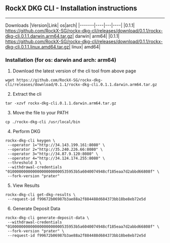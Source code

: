 ## RockX DKG CLI - Installation instructions
---

Downloads
|Version|Link| os|arch|
|-------|----|---|----|
|0.1.1| https://github.com/RockX-SG/rockx-dkg-cli/releases/download/0.1.1/rockx-dkg-cli.0.1.1.darwin.arm64.tar.gz| darwin| arm64|
|0.1.1| https://github.com/RockX-SG/rockx-dkg-cli/releases/download/0.1.1/rockx-dkg-cli.0.1.1.linux.amd64.tar.gz| linux| amd64|


### Installation (for os: darwin and arch: arm64)

1. Download the latest version of the cli tool from above page

```
wget https://github.com/RockX-SG/rockx-dkg-cli/releases/download/0.1.1/rockx-dkg-cli.0.1.1.darwin.arm64.tar.gz
```

2. Extract the cli

```
tar -xzvf rockx-dkg-cli.0.1.1.darwin.arm64.tar.gz
```

3. Move the file to your PATH

```
cp ./rockx-dkg-cli /usr/local/bin
```

4. Perform DKG
```
rockx-dkg-cli keygen \
 --operator 1="http://34.143.199.161:8080" \
 --operator 2="http://35.240.226.66:8080" \
 --operator 3="http://34.87.9.120:8080" \
 --operator 4="http://34.124.174.255:8080" \
 --threshold 3 \
 --withdrawal-credentials "010000000000000000000000535953b5a6040074948cf185eaa7d2abbd66808f" \
 --fork-version "prater"
```

5. View Results
```
rockx-dkg-cli get-dkg-results \
 --request-id f99672b06987b3ae88a2f884488d684373bb18be8eb72e5d
```

6. Generate Deposit Data
```
rockx-dkg-cli generate-deposit-data \
 --withdrawal-credentials "010000000000000000000000535953b5a6040074948cf185eaa7d2abbd66808f" \
 --fork-version "prater" \
 --request-id f99672b06987b3ae88a2f884488d684373bb18be8eb72e5d
```